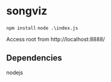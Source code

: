 # songviz

`npm install`
`node .\index.js`

Access root from http://localhost:8888/

## Dependencies
nodejs
